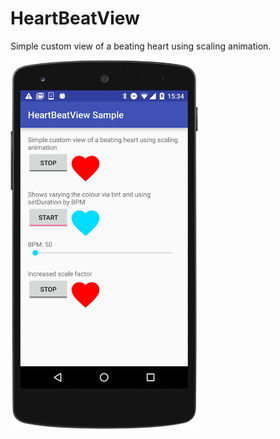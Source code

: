HeartBeatView
=============

Simple custom view of a beating heart using scaling animation.

<img width="300" src="./docs/sample_screenshot.png" />
